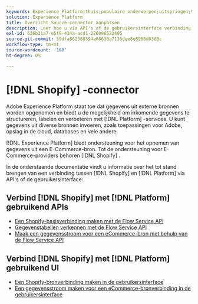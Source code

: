 ```yaml
---
keywords: Experience Platform;thuis;populaire onderwerpen;uitspringen;Vergroten;
solution: Experience Platform
title: Overzicht Source-connector aanpassen
description: Leer hoe u via API's of de gebruikersinterface verbinding kunt maken met Shopify met Adobe Experience Platform.
exl-id: 636b31a7-e5f9-434a-acd1-226096522495
source-git-commit: 59dfa862388394a68630a7136dee8e8988d0368c
workflow-type: tm+mt
source-wordcount: '160'
ht-degree: 0%

---
```


# [!DNL Shopify] -connector

Adobe Experience Platform staat toe dat gegevens uit externe bronnen worden opgenomen en biedt u de mogelijkheid om inkomende gegevens te structureren, labelen en verbeteren met [!DNL Platform] -services. U kunt gegevens uit diverse bronnen invoeren, zoals toepassingen voor Adobe, opslag in de cloud, databases en vele andere.

[!DNL Experience Platform] biedt ondersteuning voor het opnemen van gegevens uit een E-Commerce-bron. Tot de ondersteuning voor E-Commerce-providers behoren [!DNL Shopify] .

In de onderstaande documentatie vindt u informatie over het tot stand brengen van een verbinding tussen [!DNL Shopify] en [!DNL Platform] via API&#39;s of de gebruikersinterface:

## Verbind [!DNL Shopify] met [!DNL Platform] gebruikend APIs

- [Een Shopify-basisverbinding maken met de Flow Service API](../../tutorials/api/create/ecommerce/shopify.md)
- [Gegevenstabellen verkennen met de Flow Service API](../../tutorials/api/explore/tabular.md)
- [Maak een gegevensstroom voor een eCommerce-bron met behulp van de Flow Service API](../../tutorials/api/collect/ecommerce.md)

## Verbind [!DNL Shopify] met [!DNL Platform] gebruikend UI

- [Een Shopify-bronverbinding maken in de gebruikersinterface](../../tutorials/ui/create/ecommerce/shopify.md)
- [Een gegevensstroom maken voor een eCommerce-bronverbinding in de gebruikersinterface](../../tutorials/ui/dataflow/ecommerce.md)
